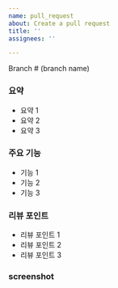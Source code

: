 ```yaml
---
name: pull_request
about: Create a pull request
title: ''
assignees: ''

---
```


Branch # (branch name)

### 요약

* 요약 1
* 요약 2
* 요약 3

### 주요 기능

* 기능 1
* 기능 2
* 기능 3

### 리뷰 포인트

* 리뷰 포인트 1
* 리뷰 포인트 2
* 리뷰 포인트 3

### screenshot
